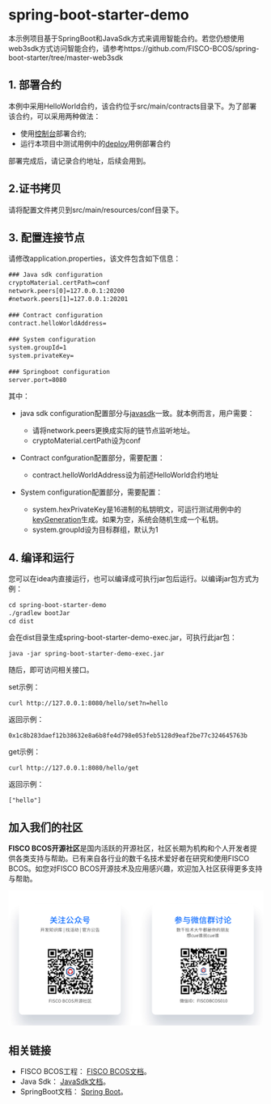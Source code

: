 # spring-boot-starter-demo

本示例项目基于SpringBoot和JavaSdk方式来调用智能合约。若您仍想使用web3sdk方式访问智能合约，请参考https://github.com/FISCO-BCOS/spring-boot-starter/tree/master-web3sdk


## 1. 部署合约

本例中采用HelloWorld合约，该合约位于src/main/contracts目录下。为了部署该合约，可以采用两种做法：
- 使用[控制台](https://fisco-bcos-documentation.readthedocs.io/zh_CN/latest/docs/installation.html#id8)部署合约;
- 运行本项目中测试用例中的[deploy](src/test/java/org/example/demo/Demos.java)用例部署合约

部署完成后，请记录合约地址，后续会用到。

## 2.证书拷贝

请将配置文件拷贝到src/main/resources/conf目录下。

## 3. 配置连接节点

请修改application.properties，该文件包含如下信息：
```
### Java sdk configuration
cryptoMaterial.certPath=conf
network.peers[0]=127.0.0.1:20200
#network.peers[1]=127.0.0.1:20201

### Contract configuration
contract.helloWorldAddress=

### System configuration
system.groupId=1
system.privateKey=

### Springboot configuration
server.port=8080

```
其中：
- java sdk configuration配置部分与[javasdk](https://fisco-bcos-documentation.readthedocs.io/zh_CN/latest/docs/sdk/java_sdk/configuration.html)一致。就本例而言，用户需要：
    * 请将network.peers更换成实际的链节点监听地址。
    * cryptoMaterial.certPath设为conf

- Contract confguration配置部分，需要配置：
    * contract.helloWorldAddress设为前述HelloWorld合约地址

- System configuration配置部分，需要配置：
    * system.hexPrivateKey是16进制的私钥明文，可运行测试用例中的[keyGeneration](src/test/java/org/example/demo/Demos.java)生成。如果为空，系统会随机生成一个私钥。
    * system.groupId设为目标群组，默认为1


## 4. 编译和运行
您可以在idea内直接运行，也可以编译成可执行jar包后运行。以编译jar包方式为例：

```
cd spring-boot-starter-demo
./gradlew bootJar
cd dist
```
会在dist目录生成spring-boot-starter-demo-exec.jar，可执行此jar包：
```
java -jar spring-boot-starter-demo-exec.jar
```
随后，即可访问相关接口。

set示例：

```
curl http://127.0.0.1:8080/hello/set?n=hello
```
返回示例：
```
0x1c8b283daef12b38632e8a6b8fe4d798e053feb5128d9eaf2be77c324645763b
```

get示例：

```
curl http://127.0.0.1:8080/hello/get
```
返回示例：
```
["hello"]
```


## 加入我们的社区

**FISCO BCOS开源社区**是国内活跃的开源社区，社区长期为机构和个人开发者提供各类支持与帮助。已有来自各行业的数千名技术爱好者在研究和使用FISCO BCOS。如您对FISCO BCOS开源技术及应用感兴趣，欢迎加入社区获得更多支持与帮助。

![](https://raw.githubusercontent.com/FISCO-BCOS/LargeFiles/master/images/QR_image.png)

## 相关链接

- FISCO BCOS工程： [FISCO BCOS文档](https://fisco-bcos-documentation.readthedocs.io/zh_CN/latest/docs/introduction.html)。
- Java Sdk： [JavaSdk文档](https://fisco-bcos-documentation.readthedocs.io/zh_CN/latest/docs/sdk/java_sdk/index.html)。
- SpringBoot文档： [Spring Boot](https://spring.io/guides/gs/spring-boot/)。
